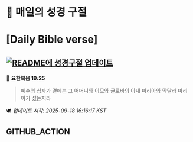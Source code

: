 # 🙏 매일의 성경 구절
# [Daily Bible verse]
## [![README에 성경구절 업데이트](https://github.com/DONGSUKA/first_test/actions/workflows/update-readme-bible.yml/badge.svg)](https://github.com/DONGSUKA/first_test/actions/workflows/update-readme-bible.yml)
<!-- START_BIBLE_VERSE -->
📖 **요한복음 19:25**
> 예수의 십자가 곁에는 그 어머니와 이모와 글로바의 아내 마리아와 막달라 마리아가 섰는지라

🕊️ _업데이트 시각: 2025-09-18 16:16:17 KST_
  <!-- END_BIBLE_VERSE -->
## GITHUB_ACTION
